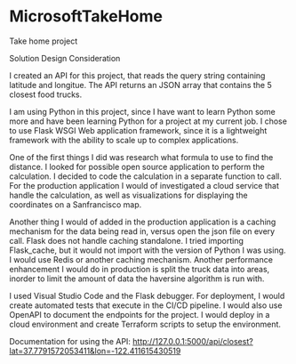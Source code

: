 # MicrosoftTakeHome
Take home project

Solution Design Consideration

I created an API for this project, that reads the query string containing latitude and longitue.  The API returns an JSON array that contains the 5 closest food trucks.

I am using Python in this project, since I have want to learn Python some more and have been learning Python for a project at my current job.   I chose to use Flask WSGI Web application framework, since it is a lightweight framework with the ability to scale up to complex applications.  

One of the first things I did was research what formula to use to find the distance.  I looked for possible open source application to perform the calculation.  I decided to code the calculation in a separate function to call.  For the production application I would of investigated a cloud service that handle the calculation, as well as visualizations for displaying the coordinates on a Sanfrancisco map.  

Another thing I would of added in the production application is a caching mechanism for the data being read in, versus open the json file on every call.  Flask does not handle caching standalone.  I tried importing Flask_cache, but it would not import with the version of Python I was using.  I would use Redis or another caching mechanism.  Another performance enhancement I would do in production is split the truck data into areas, inorder to limit the amount of data the haversine algorithm is run with.  

I used Visual Studio Code and the Flask debugger.  For deployment, I would create automated tests that execute in the CI/CD pipeline.  I would also use OpenAPI to document the endpoints for the project.  I would deploy in a cloud environment and create Terraform scripts to setup the environment. 


Documentation for using the API: 
http://127.0.0.1:5000/api/closest?lat=37.7791572053411&lon=-122.411615430519
